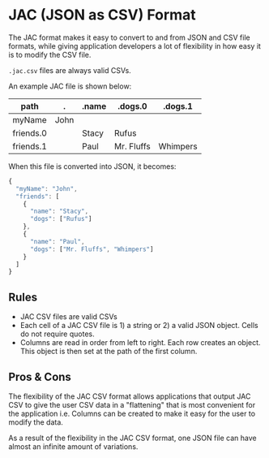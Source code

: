 # JAC (JSON as CSV) Format

The JAC format makes it easy to convert to and from JSON and CSV file formats, while giving application developers a lot of flexibility in how easy it is to modify the CSV file.

`.jac.csv` files are always valid CSVs.

An example JAC file is shown below:

| path | . | .name | .dogs.0 | .dogs.1 |
| ---- | - | ----- | ------- | ------- |
| myName | John | | | |
| friends.0 | | Stacy | Rufus | |
| friends.1 | | Paul  | Mr. Fluffs | Whimpers |

When this file is converted into JSON, it becomes:

```javascript
{
  "myName": "John",
  "friends": [
    {
      "name": "Stacy",
      "dogs": ["Rufus"]
    },
    {
      "name": "Paul",
      "dogs": ["Mr. Fluffs", "Whimpers"]
    }
  ]
}
```

## Rules

* JAC CSV files are valid CSVs
* Each cell of a JAC CSV file is 1) a string or 2) a valid JSON object. Cells do not require quotes.
* Columns are read in order from left to right. Each row creates an object. This object is then set at the path of the first column.

## Pros & Cons

The flexibility of the JAC CSV format allows applications that output JAC CSV to give the user CSV data in a "flattening" that is most convenient for the application i.e. Columns can be created to make it easy for the user to modify the data.

As a result of the flexibility in the JAC CSV format, one JSON file can have almost an infinite amount of variations.

